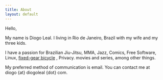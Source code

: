 ```yaml
---
title: About
layout: default
---
```

Hello,

My name is Diogo Leal. I living in Rio de Janeiro, Brazil with my wife and my three kids.

I have a passion for Brazilian Jiu-Jitsu, MMA, Jazz, Comics, Free Software, Linux, [fixed-gear bicycle](https://en.wikipedia.org/wiki/Fixed-gear_bicycle) , Privacy. movies and series, among other things.

My preferred method of communication is email. You can contact me at diogo {at} diogoleal {dot} com.
